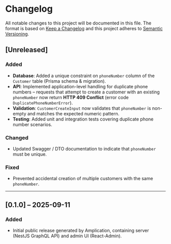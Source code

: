 # Changelog

All notable changes to this project will be documented in this file.
The format is based on [Keep a Changelog](https://keepachangelog.com/en/1.1.0/)
and this project adheres to [Semantic Versioning](https://semver.org/spec/v2.0.0.html).

## [Unreleased]
### Added
- **Database**: Added a unique constraint on `phoneNumber` column of the `Customer` table (Prisma schema & migration).
- **API**: Implemented application-level handling for duplicate phone numbers – requests that attempt to create a customer with an existing `phoneNumber` now return **HTTP 409 Conflict** (error code `DuplicatePhoneNumberError`).
- **Validation**: `CustomerCreateInput` now validates that `phoneNumber` is non-empty and matches the expected numeric pattern.
- **Testing**: Added unit and integration tests covering duplicate phone number scenarios.

### Changed
- Updated Swagger / DTO documentation to indicate that `phoneNumber` must be unique.

### Fixed
- Prevented accidental creation of multiple customers with the same `phoneNumber`.

---

## [0.1.0] – 2025-09-11
### Added
- Initial public release generated by Amplication, containing server (NestJS GraphQL API) and admin UI (React-Admin).
